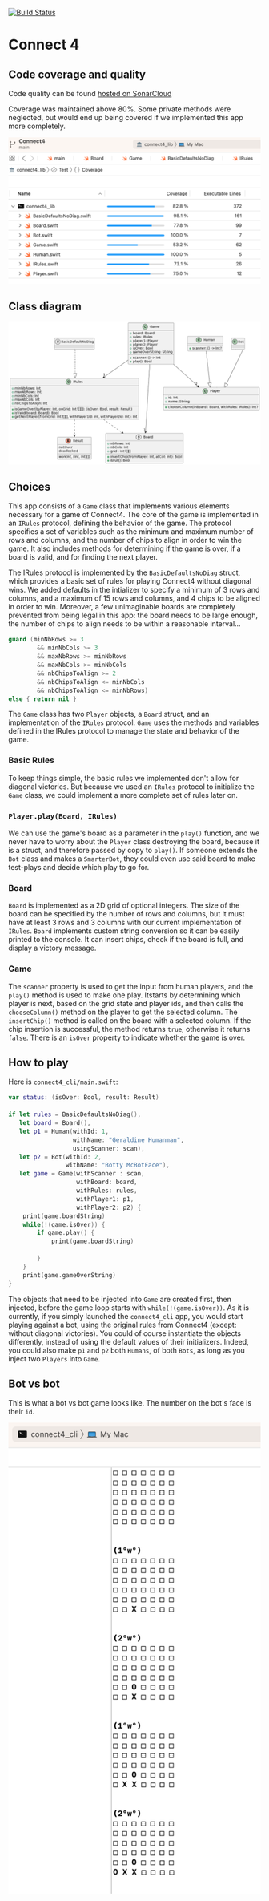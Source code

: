 [![Build Status](https://codefirst.iut.uca.fr/api/badges/alexis.drai/connect4-swift/status.svg)](https://codefirst.iut.uca.fr/alexis.drai/connect4-swift)

# Connect 4

## Code coverage and quality

Code quality can be found [hosted on SonarCloud](https://sonarcloud.io/project/overview?id=draialexis_connect4-swift)

Coverage was maintained above 80%. Some private methods were neglected, but would end up being covered if we implemented this app more completely.

![Coverage](img/coverage.png)

## Class diagram

![Class diagram](./img/UML2.png)

## Choices

This app consists of a `Game` class that implements various elements necessary for a game of Connect4. The core of the game is implemented in an `IRules` protocol, defining the behavior of the game. The protocol specifies a set of variables such as the minimum and maximum number of rows and columns, and the number of chips to align in order to win the game. It also includes methods for determining if the game is over, if a board is valid, and for finding the next player. 

The IRules protocol is implemented by the `BasicDefaultsNoDiag` struct, which provides a basic set of rules for playing Connect4 without diagonal wins. We added defaults in the intializer to specify a minimum of 3 rows and columns, and a maximum of 15 rows and columns, and 4 chips to be aligned in order to win. Moreover, a few unimaginable boards are completely prevented from being legal in this app: the board needs to be large enough, the number of chips to align needs to be within a reasonable interval... 

```swift
guard (minNbRows >= 3
        && minNbCols >= 3
        && maxNbRows >= minNbRows
        && maxNbCols >= minNbCols
        && nbChipsToAlign >= 2
        && nbChipsToAlign <= minNbCols
        && nbChipsToAlign <= minNbRows) 
else { return nil }
```

The `Game` class has two `Player` objects, a `Board` struct, and an implementation of the `IRules` protocol. `Game` uses the methods and variables defined in the IRules protocol to manage the state and behavior of the game.

### Basic Rules

To keep things simple, the basic rules we implemented don't allow for diagonal victories. But because we used an `IRules` protocol to initialize the `Game` class, we could implement a more complete set of rules later on. 

### `Player.play(Board, IRules)`

We can use the game's board as a parameter in the `play()` function, and we never have to worry about the `Player` class destroying the board, because it is a struct, and therefore passed by copy to `play()`. If someone extends the `Bot` class and makes a `SmarterBot`, they could even use said board to make test-plays and decide which play to go for.

### Board 

`Board` is implemented as a 2D grid of optional integers. The size of the board can be specified by the number of rows and columns, but it must have at least 3 rows and 3 columns with our current implementation of `IRules`. `Board` implements custom string conversion so it can be easily printed to the console. It can insert chips, check if the board is full, and display a victory message.

### Game
The `scanner` property is used to get the input from human players, and the `play()` method is used to make one play. Itstarts by determining which player is next, based on the grid state and player ids, and then calls the `chooseColumn()` method on the player to get the selected column. The `insertChip()` method is called on the board with a selected column. If the chip insertion is successful, the method returns `true`, otherwise it returns `false`. There is an `isOver` property to indicate whether the game is over.

## How to play

Here is `connect4_cli/main.swift`:

```swift 
var status: (isOver: Bool, result: Result)

if let rules = BasicDefaultsNoDiag(),
   let board = Board(),
   let p1 = Human(withId: 1,
                  withName: "Geraldine Humanman",
                  usingScanner: scan),
   let p2 = Bot(withId: 2,
                withName: "Botty McBotFace"),
   let game = Game(withScanner : scan,
                   withBoard: board,
                   withRules: rules,
                   withPlayer1: p1,
                   withPlayer2: p2) {
    print(game.boardString)
    while(!(game.isOver)) {
        if game.play() {
            print(game.boardString)
            
        }
    }
    print(game.gameOverString)
}
```

The objects that need to be injected into `Game` are created first, then injected, before the game loop starts with `while(!(game.isOver))`. As it is currently, if you simply launched the `connect4_cli` app, you would start playing against a bot, using the original rules from Connect4 (except: without diagonal victories). You could of course instantiate the objects differently, instead of using the default values of their initializers. Indeed, you could also make `p1` and `p2` both `Humans`, of both `Bots`, as long as you inject two `Players` into `Game`. 

## Bot vs bot

This is what a bot vs bot game looks like. The number on the bot's face is their `id`.

![Bot vs bot](img/bot_v_bot.png)

